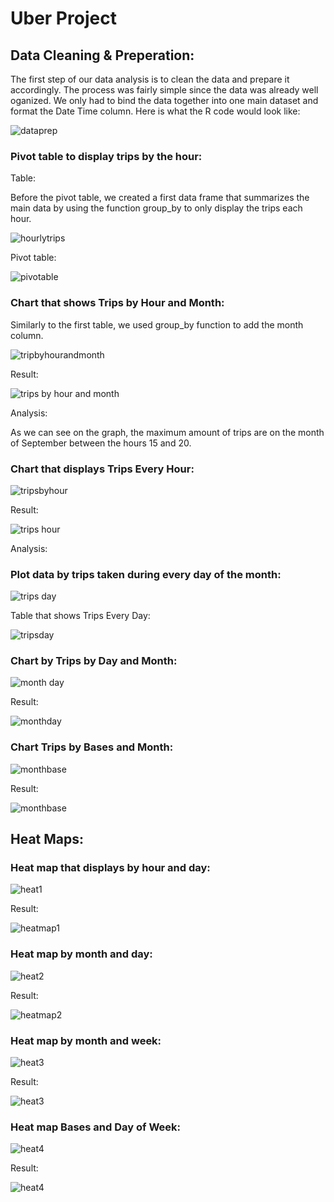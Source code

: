 # Uber Project

## Data Cleaning & Preperation:

The first step of our data analysis is to clean the data and prepare it accordingly. The process was fairly simple since the data was already well oganized. We only had to bind the data together into one main dataset and format the Date Time column. Here is what the R code would look like:

![dataprep](https://user-images.githubusercontent.com/118494394/234019161-97787443-39a6-4e99-a4d0-3f8a696d91ee.png)

### Pivot table to display trips by the hour:

Table:

Before the pivot table, we created a first data frame that summarizes the main data by using the function group_by to only display the trips each hour.

![hourlytrips](https://user-images.githubusercontent.com/118494394/234019266-dedf39a0-c5b2-4b50-bdc7-448673a7d2c7.png)

Pivot table:

![pivotable](https://user-images.githubusercontent.com/118494394/234021182-bb74fba3-06c5-4f93-b3c0-344980ac91a7.png)

### Chart that shows Trips by Hour and Month:

Similarly to the first table, we used group_by function to add the month column.

![tripbyhourandmonth](https://user-images.githubusercontent.com/118494394/234021278-6c33160d-7a37-48a4-bf49-d7e78605084b.png)

Result:

![trips by hour and month](https://user-images.githubusercontent.com/118494394/234021405-9345db25-99af-4db1-8519-d8f1d397385f.png)

Analysis:

As we can see on the graph, the maximum amount of trips are on the month of September between the hours 15 and 20. 

### Chart that displays Trips Every Hour:

![tripsbyhour](https://user-images.githubusercontent.com/118494394/234021605-468f02ba-aaea-4f46-b839-8a0a4b001299.png)

Result:

![trips hour](https://user-images.githubusercontent.com/118494394/234021496-1930424f-1304-4dda-89e4-ca0c481740d3.png)

Analysis:

### Plot data by trips taken during every day of the month:

![trips day](https://user-images.githubusercontent.com/118494394/234022188-f854b1c2-a942-41a0-89d7-452980be6885.png)

Table that shows Trips Every Day:

![tripsday](https://user-images.githubusercontent.com/118494394/234021921-a46c52dc-685b-4d6e-bc7e-7abce22e31f9.png)

### Chart by Trips by Day and Month:

![month day](https://user-images.githubusercontent.com/118494394/234021971-db4ff979-f71d-447d-9476-99a0029b0ce1.png)

Result:

![monthday](https://user-images.githubusercontent.com/118494394/234022312-4b9c0bb7-8797-4f82-89fb-cdf14aff3e07.png)

### Chart Trips by Bases and Month:

![monthbase](https://user-images.githubusercontent.com/118494394/234022003-3d88444e-8c9d-4e7d-8ccb-5049a9989ccc.png)

Result:

![monthbase](https://user-images.githubusercontent.com/118494394/234022392-1c4f270a-e6ce-4a9d-b7a6-5bde9e43361f.png)

## Heat Maps:

### Heat map that displays by hour and day:

![heat1](https://user-images.githubusercontent.com/118494394/234022826-867b9c5a-bfef-40b3-97ed-d0c7d2c25fe0.png)

Result:

![heatmap1](https://user-images.githubusercontent.com/118494394/234023127-81091448-2905-42c2-a66c-aff3a861329c.png)

### Heat map by month and day:

![heat2](https://user-images.githubusercontent.com/118494394/234022888-6847b77b-f7bf-4c83-b3ba-217162eded30.png)

Result:

![heatmap2](https://user-images.githubusercontent.com/118494394/234023171-ab836707-e6b1-4a14-a1d1-876eee65115b.png)

### Heat map by month and week:

![heat3](https://user-images.githubusercontent.com/118494394/234022946-4452947e-c2e7-4ae1-a12c-0987673015b8.png)

Result:

![heat3](https://user-images.githubusercontent.com/118494394/234023199-6dff6d44-e210-4fc9-b747-1e771d850de5.png)

### Heat map Bases and Day of Week:

![heat4](https://user-images.githubusercontent.com/118494394/234023002-5e4a55e9-ce95-4c6d-a5b8-fc24eb98a338.png)

Result:

![heat4](https://user-images.githubusercontent.com/118494394/234023278-9588242a-125a-44ab-a526-3876ab0542d5.png)

